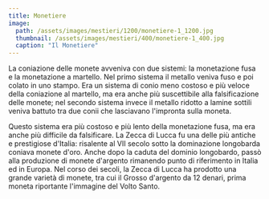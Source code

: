 ```yaml
---
title: Monetiere
image: 
  path: /assets/images/mestieri/1200/monetiere-1_1200.jpg
  thumbnail: /assets/images/mestieri/400/monetiere-1_400.jpg
  caption: "Il Monetiere"
---
```



La coniazione delle monete avveniva con due sistemi: la monetazione fusa e la monetazione a martello. Nel primo sistema il metallo veniva fuso e poi colato in uno stampo. Era un sistema di conio meno costoso e più veloce della coniazione al martello, ma era anche più suscettibile alla falsificazione delle monete; nel secondo sistema invece il metallo ridotto a lamine sottili veniva battuto tra due conii che lasciavano l'impronta sulla moneta. 

<!-- more -->

Questo sistema era più costoso e più lento della monetazione fusa, ma era anche più difficile da falsificare. La Zecca di Lucca fu una delle più antiche e prestigiose d'Italia: risalente al VII secolo sotto la dominazione longobarda coniava monete d'oro. Anche dopo la caduta del dominio longobardo, passò alla produzione di monete d'argento rimanendo punto di riferimento in Italia ed in Europa. Nel corso dei secoli, la Zecca di Lucca ha prodotto una grande varietà di monete, tra cui il Grosso d'argento da 12 denari, prima moneta riportante l'immagine del Volto Santo.
